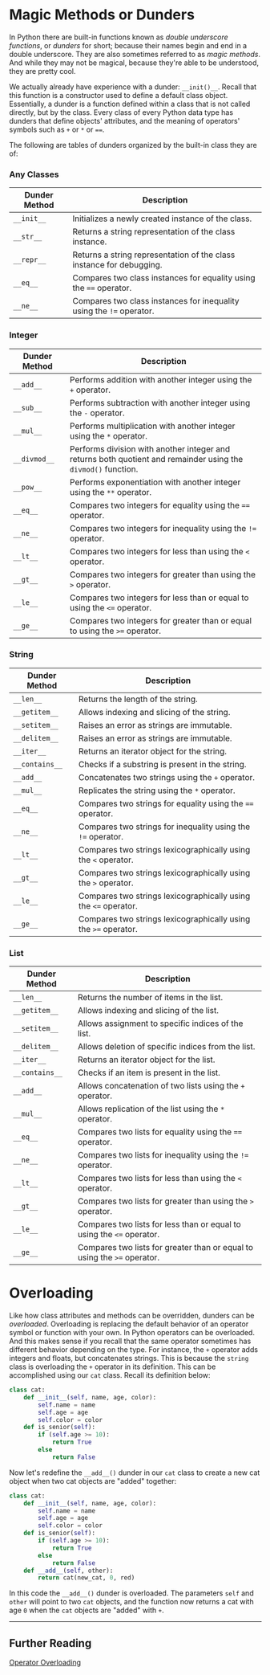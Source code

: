 # Magic Methods or Dunders

In Python there are built-in functions known as *double underscore functions*, or *dunders* for short; because their names begin and end in a double underscore. They are also sometimes referred to as *magic methods*. And while they may not be magical, because they're able to be understood, they are pretty cool.

We actually already have experience with a dunder: `__init()__`. Recall that this function is a constructor used to define a default class object. Essentially, a dunder is a function defined within a class that is not called directly, but by the class. Every class of every Python data type has dunders that define objects' attributes, and the meaning of operators' symbols such as `+` or `*` or `==`. 

The following are tables of dunders organized by the built-in class they are of:

### Any Classes

Dunder Method | Description
--- | ---
`__init__` | Initializes a newly created instance of the class.
`__str__` | Returns a string representation of the class instance.
`__repr__` | Returns a string representation of the class instance for debugging.
`__eq__` | Compares two class instances for equality using the `==` operator.
`__ne__` | Compares two class instances for inequality using the `!=` operator.

### Integer

Dunder Method | Description
--- | ---
`__add__` | Performs addition with another integer using the `+` operator.
`__sub__` | Performs subtraction with another integer using the `-` operator.
`__mul__` | Performs multiplication with another integer using the `*` operator.
`__divmod__` | Performs division with another integer and returns both quotient and remainder using the `divmod()` function.
`__pow__` | Performs exponentiation with another integer using the `**` operator.
`__eq__` | Compares two integers for equality using the `==` operator.
`__ne__` | Compares two integers for inequality using the `!=` operator.
`__lt__` | Compares two integers for less than using the `<` operator.
`__gt__` | Compares two integers for greater than using the `>` operator.
`__le__` | Compares two integers for less than or equal to using the `<=` operator.
`__ge__` | Compares two integers for greater than or equal to using the `>=` operator.

### String

Dunder Method | Description
--- | ---
`__len__` | Returns the length of the string.
`__getitem__` | Allows indexing and slicing of the string.
`__setitem__` | Raises an error as strings are immutable.
`__delitem__` | Raises an error as strings are immutable.
`__iter__` | Returns an iterator object for the string.
`__contains__` | Checks if a substring is present in the string.
`__add__` | Concatenates two strings using the `+` operator.
`__mul__` | Replicates the string using the `*` operator.
`__eq__` | Compares two strings for equality using the `==` operator.
`__ne__` | Compares two strings for inequality using the `!=` operator.
`__lt__` | Compares two strings lexicographically using the `<` operator.
`__gt__` | Compares two strings lexicographically using the `>` operator.
`__le__` | Compares two strings lexicographically using the `<=` operator.
`__ge__` | Compares two strings lexicographically using the `>=` operator.

### List

Dunder Method | Description
--- | ---
`__len__` | Returns the number of items in the list.
`__getitem__` | Allows indexing and slicing of the list.
`__setitem__` | Allows assignment to specific indices of the list.
`__delitem__` | Allows deletion of specific indices from the list.
`__iter__` | Returns an iterator object for the list.
`__contains__` | Checks if an item is present in the list.
`__add__` | Allows concatenation of two lists using the `+` operator.
`__mul__` | Allows replication of the list using the `*` operator.
`__eq__` | Compares two lists for equality using the `==` operator.
`__ne__` | Compares two lists for inequality using the `!=` operator.
`__lt__` | Compares two lists for less than using the `<` operator.
`__gt__` | Compares two lists for greater than using the `>` operator.
`__le__` | Compares two lists for less than or equal to using the `<=` operator.
`__ge__` | Compares two lists for greater than or equal to using the `>=` operator.

# Overloading

Like how class attributes and methods can be overridden, dunders can be *overloaded*. Overloading is replacing the default behavior of an operator symbol or function with your own. In Python operators can be overloaded. And this makes sense if you recall that the same operator sometimes has different behavior depending on the type. For instance, the `+` operator adds integers and floats, but concatenates strings. This is because the `string` class is overloading the `+` operator in its definition. This can be accomplished using our `cat` class. Recall its definition below:

```Python
class cat:
    def __init__(self, name, age, color):
        self.name = name
        self.age = age
        self.color = color
    def is_senior(self):
        if (self.age >= 10):
			return True
        else
            return False
```
Now let's redefine the `__add__()` dunder in our `cat` class to create a new cat object when two cat objects are "added" together:

```Python
class cat:
    def __init__(self, name, age, color):
        self.name = name
        self.age = age
        self.color = color
    def is_senior(self):
        if (self.age >= 10):
            return True
        else
            return False
    def __add__(self, other):
        return cat(new_cat, 0, red)
```
In this code the `__add__()` dunder is overloaded. The parameters `self` and `other` will point to two `cat` objects, and the function now returns a cat with age `0` when the `cat` objects are "added" with `+`.

---
## Further Reading

[Operator Overloading](https://en.wikipedia.org/wiki/Operator_overloading)
